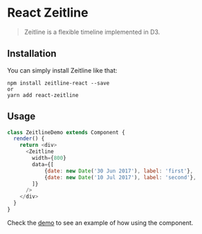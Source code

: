 # React Zeitline

<!--
[![Travis][build-badge]][build]
[![npm package][npm-badge]][npm]
[![Coveralls][coveralls-badge]][coveralls]
-->

> Zeitline is a flexible timeline implemented in D3.

<!--
[build-badge]: https://img.shields.io/travis/user/repo/master.png?style=flat-square
[build]: https://travis-ci.org/user/repo

[npm-badge]: https://img.shields.io/npm/v/npm-package.png?style=flat-square
[npm]: https://www.npmjs.org/package/npm-package

[coveralls-badge]: https://img.shields.io/coveralls/user/repo/master.png?style=flat-square
[coveralls]: https://coveralls.io/github/user/repo
-->

## Installation

You can simply install Zeitline like that:

```
npm install zeitline-react --save
or
yarn add react-zeitline
```

## Usage

```js
class ZeitlineDemo extends Component {
  render() {
    return <div>
      <Zeitline
        width={800}
        data={[
            {date: new Date('30 Jun 2017'), label: 'first'},
            {date: new Date('10 Jul 2017'), label: 'second'},
        ]}
      />
    </div>
  }
}
```

Check the [demo](demo) to see an example of how using the component.
